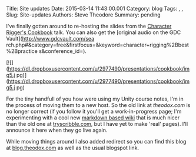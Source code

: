 Title: Site updates
Date: 2015-03-14 11:43:00.001
Category: blog
Tags: , , 
Slug: Site-updates
Authors: Steve Theodore
Summary: pending

I've finally gotten around to re-hosting the slides from the [Character
Rigger's Cookbook](http://theodox.github.io/#!cookbook/index.md) talk.  You
can also get the [original audio on the GDC Vault](http://www.gdcvault.com/sea
rch.php#&category=free&firstfocus=&keyword=character+rigging%2Bbest%2Bpractice
s&conference_id=).  
  

[![](https://dl.dropboxusercontent.com/u/2977490/presentations/cookbook/img5.j
pg)](https://dl.dropboxusercontent.com/u/2977490/presentations/cookbook/img5.j
pg)

  
  
For the tiny handfull of you how were using my Unity course notes, I'm in the
process of moving them to a new host.  So the old link at _theodox.com_ is no
longer correct (if you follow it you'll get a work-in-progress page; I'm
experimenting with a cool new [markdown based
wiki](http://dynalon.github.io/mdwiki/#!index.md) that is much nicer than the
old one at [tryscribble.com](http://tryscribble.com/), but I have yet to make
'real' pages).  I'll announce it here when they go live again.  

  
While moving things around I also added redirect so you can find this blog at
[blog.theodox.com](http://blog.theodox.com/) as well as the usual blogspot
link.

  


